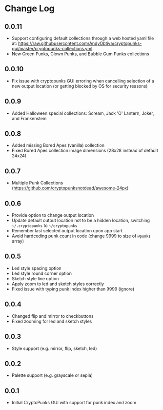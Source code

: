 # Change Log

## 0.0.11

- Support configuring default collections through a web hosted yaml file at: https://raw.githubusercontent.com/AndyObtiva/cryptopunks-gui/master/cryptopunks-collections.yml
- New Green Punks, Clown Punks, and Bubble Gum Punks collections

## 0.0.10

- Fix issue with cryptopunks GUI erroring when cancelling selection of a new output location (or getting blocked by OS for security reasons)

## 0.0.9

- Added Halloween special collections: Scream, Jack 'O' Lantern, Joker, and Frankenstein

## 0.0.8

- Added missing Bored Apes (vanilla) collection
- Fixed Bored Apes collection image dimensions (28x28 instead of default 24x24)

## 0.0.7

- Multiple Punk Collections (https://github.com/cryptopunksnotdead/awesome-24px)

## 0.0.6

- Provide option to change output location
- Update default output location not to be a hidden location, switching `~/.cryptopunks` to `~/cryptopunks`
- Remember last selected output location upon app start
- Avoid hardcoding punk count in code (change 9999 to size of `@punks` array)

## 0.0.5

- Led style spacing option
- Led style round corner option
- Sketch style line option
- Apply zoom to led and sketch styles correctly
- Fixed issue with typing punk index higher than 9999 (ignore)

## 0.0.4

- Changed flip and mirror to checkbuttons
- Fixed zooming for led and sketch styles

## 0.0.3

- Style support (e.g. mirror, flip, sketch, led)

## 0.0.2

- Palette support (e.g. grayscale or sepia)

## 0.0.1

- Initial CryptoPunks GUI with support for punk index and zoom

